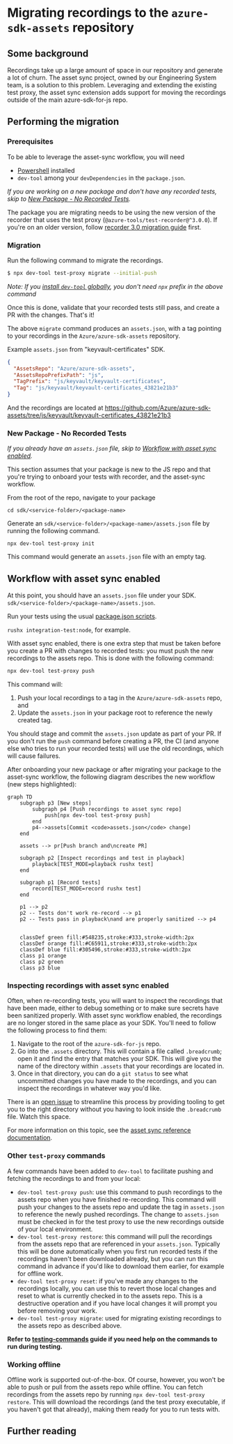 # Migrating recordings to the `azure-sdk-assets` repository

## Some background

Recordings take up a large amount of space in our repository and generate a lot of churn. The asset sync project, owned by our Engineering System team, is a solution to this problem. Leveraging and extending the existing test proxy, the asset sync extension adds support for moving the recordings outside of the main azure-sdk-for-js repo.

## Performing the migration

### Prerequisites

To be able to leverage the asset-sync workflow, you will need

- [Powershell] installed
- `dev-tool` among your `devDependencies` in the `package.json`.

_If you are working on a new package and don't have any recorded tests, skip to [New Package - No Recorded Tests](#new-package---no-recorded-tests)._

The package you are migrating needs to be using the new version of the recorder that uses the test proxy (`@azure-tools/test-recorder@^3.0.0`). If you're on an older version, follow [recorder 3.0 migration guide] first.

### Migration

Run the following command to migrate the recordings.

```bash
$ npx dev-tool test-proxy migrate --initial-push
```

_Note: If you [install `dev-tool` globally], you don't need `npx` prefix in the above command_

Once this is done, validate that your recorded tests still pass, and create a PR with the changes. That's it!

The above `migrate` command produces an `assets.json`, with a tag pointing to your recordings in the `Azure/azure-sdk-assets` repository.

Example `assets.json` from "keyvault-certificates" SDK.

```json
{
  "AssetsRepo": "Azure/azure-sdk-assets",
  "AssetsRepoPrefixPath": "js",
  "TagPrefix": "js/keyvault/keyvault-certificates",
  "Tag": "js/keyvault/keyvault-certificates_43821e21b3"
}
```

And the recordings are located at https://github.com/Azure/azure-sdk-assets/tree/js/keyvault/keyvault-certificates_43821e21b3

### New Package - No Recorded Tests

_If you already have an `assets.json` file, skip to [Workflow with asset sync enabled](#workflow-with-asset-sync-enabled)._

This section assumes that your package is new to the JS repo and that you're trying to onboard your tests with recorder, and the asset-sync workflow.

From the root of the repo, navigate to your package

```
cd sdk/<service-folder>/<package-name>
```

Generate an `sdk/<service-folder>/<package-name>/assets.json` file by running the following command.

```
npx dev-tool test-proxy init
```

This command would generate an `assets.json` file with an empty tag.

## Workflow with asset sync enabled

At this point, you should have an `assets.json` file under your SDK.
`sdk/<service-folder>/<package-name>/assets.json`.

Run your tests using the usual [package.json scripts].

`rushx integration-test:node`, for example.

With asset sync enabled, there is one extra step that must be taken before you create a PR with changes to recorded tests: you must push the new recordings to the assets repo. This is done with the following command:

```bash
npx dev-tool test-proxy push
```

This command will:

1. Push your local recordings to a tag in the `Azure/azure-sdk-assets` repo, and
1. Update the `assets.json` in your package root to reference the newly created tag.

You should stage and commit the `assets.json` update as part of your PR. If you don't run the `push` command before creating a PR, the CI (and anyone else who tries to run your recorded tests) will use the old recordings, which will cause failures.

After onboarding your new package or after migrating your package to the asset-sync workflow, the following diagram describes the new workflow (new steps highlighted):

```mermaid
graph TD
    subgraph p3 [New steps]
        subgraph p4 [Push recordings to asset sync repo]
            push[npx dev-tool test-proxy push]
        end
        p4-->assets[Commit <code>assets.json</code> change]
    end

    assets --> pr[Push branch and\ncreate PR]

    subgraph p2 [Inspect recordings and test in playback]
        playback[TEST_MODE=playback rushx test]
    end

    subgraph p1 [Record tests]
        record[TEST_MODE=record rushx test]
    end

    p1 --> p2
    p2 -- Tests don't work re-record --> p1
    p2 -- Tests pass in playback\nand are properly sanitized --> p4


    classDef green fill:#548235,stroke:#333,stroke-width:2px
    classDef orange fill:#C65911,stroke:#333,stroke-width:2px
    classDef blue fill:#305496,stroke:#333,stroke-width:2px
    class p1 orange
    class p2 green
    class p3 blue
```

### Inspecting recordings with asset sync enabled

Often, when re-recording tests, you will want to inspect the recordings that have been made, either to debug something or to make sure secrets have been sanitized properly. With asset sync workflow enabled, the recordings are no longer stored in the same place as your SDK. You'll need to follow the following process to find them:

1. Navigate to the root of the `azure-sdk-for-js` repo.
1. Go into the `.assets` directory. This will contain a file called `.breadcrumb`; open it and find the entry that matches your SDK. This will give you the name of the directory within `.assets` that your recordings are located in.
1. Once in that directory, you can do a `git status` to see what uncommitted changes you have made to the recordings, and you can inspect the recordings in whatever way you'd like.

There is an [open issue](https://github.com/Azure/azure-sdk-tools/issues/4652) to streamline this process by providing tooling to get you to the right directory without you having to look inside the `.breadcrumb` file. Watch this space.

For more information on this topic, see the [asset sync reference documentation][asset-sync-reference].

### Other `test-proxy` commands

A few commands have been added to `dev-tool` to facilitate pushing and fetching the recordings to and from your local:

- `dev-tool test-proxy push`: use this command to push recordings to the assets repo when you have finished re-recording. This command will push your changes to the assets repo and update the tag in `assets.json` to reference the newly pushed recordings. The change to `assets.json` must be checked in for the test proxy to use the new recordings outside of your local environment.
- `dev-tool test-proxy restore`: this command will pull the recordings from the assets repo that are referenced in your `assets.json`. Typically this will be done automatically when you first run recorded tests if the recordings haven't been downloaded already, but you can run this command in advance if you'd like to download them earlier, for example for offline work.
- `dev-tool test-proxy reset`: if you've made any changes to the recordings locally, you can use this to revert those local changes and reset to what is currently checked in to the assets repo. This is a destructive operation and if you have local changes it will prompt you before removing your work.
- `dev-tool test-proxy migrate`: used for migrating existing recordings to the assets repo as described above.

**Refer to [testing-commands](https://github.com/Azure/azure-sdk-for-js/wiki/Golden-Testing-Commands) guide if you need help on the commands to run during testing.**

### Working offline

Offline work is supported out-of-the-box. Of course, however, you won't be able to push or pull from the assets repo while offline. You can fetch recordings from the assets repo by running `npx dev-tool test-proxy restore`. This will download the recordings (and the test proxy executable, if you haven't got that already), making them ready for you to run tests with.

## Further reading

[recorder 3.0 migration guide]: https://github.com/Azure/azure-sdk-for-js/blob/main/sdk/test-utils/recorder/MIGRATION.md
[asset-sync-reference]: https://github.com/Azure/azure-sdk-tools/tree/main/tools/test-proxy/documentation/asset-sync
[powershell]: https://github.com/PowerShell/PowerShell
[install `dev-tool` globally]: https://github.com/Azure/azure-sdk-for-js/tree/main/common/tools/dev-tool#installation
[package.json scripts]: https://github.com/Azure/azure-sdk-for-js/blob/main/sdk/test-utils/recorder/README.md#packagejson-scripts
